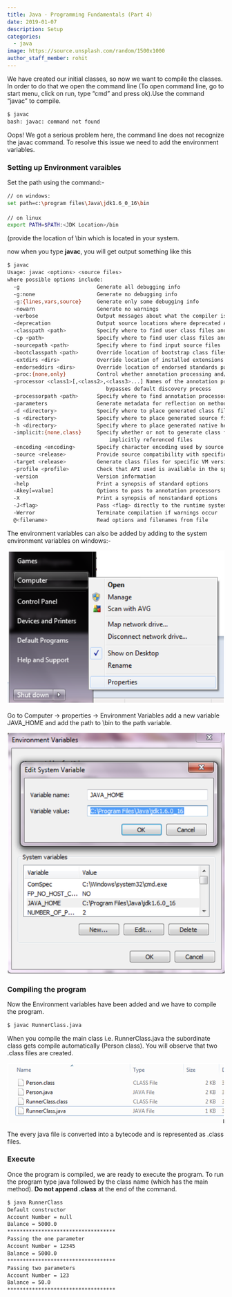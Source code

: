 ```yaml
---
title: Java - Programming Fundamentals (Part 4)
date: 2019-01-07
description: Setup
categories:
  - java
image: https://source.unsplash.com/random/1500x1000
author_staff_member: rohit
---
```


We have created our initial classes, so now we want to compile the classes. In order to do that we open the command line (To open command line, go to start menu, click on run, type “cmd” and press ok).Use the command “javac” to compile.

```bash
$ javac
bash: javac: command not found
```
Oops! We got a serious problem here, the command line does not recognize the javac command. To resolve this issue we need to add the environment variables.

### Setting up Environment varaibles
Set the path using the command:-
```bash
// on windows:
set path=c:\program files\Java\jdk1.6_0_16\bin

// on linux
export PATH=$PATH:<JDK Location>/bin
```
(provide the location of <jdk>\bin which is located in your system.

now when you type **javac**, you will get output something like this
```bash
$ javac
Usage: javac <options> <source files>
where possible options include:
  -g                         Generate all debugging info
  -g:none                    Generate no debugging info
  -g:{lines,vars,source}     Generate only some debugging info
  -nowarn                    Generate no warnings
  -verbose                   Output messages about what the compiler is doing
  -deprecation               Output source locations where deprecated APIs are used
  -classpath <path>          Specify where to find user class files and annotation processors
  -cp <path>                 Specify where to find user class files and annotation processors
  -sourcepath <path>         Specify where to find input source files
  -bootclasspath <path>      Override location of bootstrap class files
  -extdirs <dirs>            Override location of installed extensions
  -endorseddirs <dirs>       Override location of endorsed standards path
  -proc:{none,only}          Control whether annotation processing and/or compilation is done.
  -processor <class1>[,<class2>,<class3>...] Names of the annotation processors to run; 
                                bypasses default discovery process
  -processorpath <path>      Specify where to find annotation processors
  -parameters                Generate metadata for reflection on method parameters
  -d <directory>             Specify where to place generated class files
  -s <directory>             Specify where to place generated source files
  -h <directory>             Specify where to place generated native header files
  -implicit:{none,class}     Specify whether or not to generate class files for 
                                 implicitly referenced files
  -encoding <encoding>       Specify character encoding used by source files
  -source <release>          Provide source compatibility with specified release
  -target <release>          Generate class files for specific VM version
  -profile <profile>         Check that API used is available in the specified profile
  -version                   Version information
  -help                      Print a synopsis of standard options
  -Akey[=value]              Options to pass to annotation processors
  -X                         Print a synopsis of nonstandard options
  -J<flag>                   Pass <flag> directly to the runtime system
  -Werror                    Terminate compilation if warnings occur
  @<filename>                Read options and filenames from file

``` 

The environment variables can also be added by adding to the system environment variables on windows:-

![System Environment](/images/java/j-1.png)

Go to Computer -> properties -> Environment Variables add a new variable JAVA_HOME and add the path to <jdk>\bin to the path variable.

![System Environment](/images/java/j-2.png)

### Compiling the program
Now the Environment variables have been added and we have to compile the program.

```bash
$ javac RunnerClass.java
```
When you compile the main class i.e. RunnerClass.java the subordinate class gets compile automatically (Person class). You will observe that two .class files are created.

![Class files](/images/java/j-3.png)

The every java file is converted into a bytecode and is represented as .class files.


### Execute
Once the program is compiled, we are ready to execute the program. To run the program type java followed by the class name (which has the main method). **Do not append .class** at the end of the command.

```bash
$ java RunnerClass
Default constructor
Account Number = null
Balance = 5000.0
***********************************
Passing the one parameter
Account Number = 12345
Balance = 5000.0
***********************************
Passing two parameters
Account Number = 123
Balance = 50.0
***********************************
```